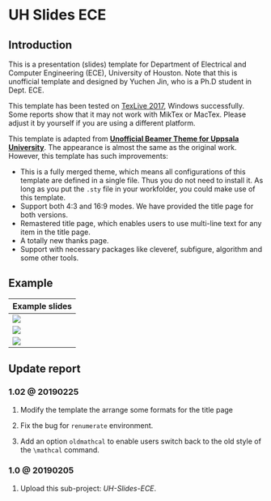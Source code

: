 # UH Slides ECE

## Introduction

This is a presentation (slides) template for Department of Electrical and Computer Engineering (ECE), University of Houston. Note that this is unofficial template and designed by Yuchen Jin, who is a Ph.D student in Dept. ECE.

This template has been tested on [TexLive 2017][texlive], Windows successfully. Some reports show that it may not work with MikTex or MacTex. Please adjust it by yourself if you are using a different platform.

This template is adapted from [**Unofficial Beamer Theme for Uppsala University**][slice-uppsala]. The appearance is almost the same as the original work. However, this template has such improvements:

* This is a fully merged theme, which means all configurations of this template are defined in a single file. Thus you do not need to install it. As long as you put the `.sty` file in your workfolder, you could make use of this template.
* Support both 4:3 and 16:9 modes. We have provided the title page for both versions.
* Remastered title page, which enables users to use multi-line text for any item in the title page.
* A totally new thanks page.
* Support with necessary packages like cleveref, subfigure, algorithm and some other tools.

## Example

| Example slides |
| ----- |
| ![][ex-fig-1] |
| ![][ex-fig-2] |
| ![][ex-fig-3] |

## Update report

### 1.02 @ 20190225

1. Modify the template the arrange some formats for the title page

2. Fix the bug for `renumerate` environment.

3. Add an option `oldmathcal` to enable users switch back to the old style of the `\mathcal` command.

### 1.0 @ 20190205

1. Upload this sub-project: *UH-Slides-ECE*.

[slice-uppsala]:https://github.com/silverdaz/UppsalaBeamer
[texlive]:https://ctan.org/pkg/texlive
[ex-fig-1]:./display/uh-ece-1.jpg
[ex-fig-2]:./display/uh-ece-2.jpg
[ex-fig-3]:./display/uh-ece-3.jpg